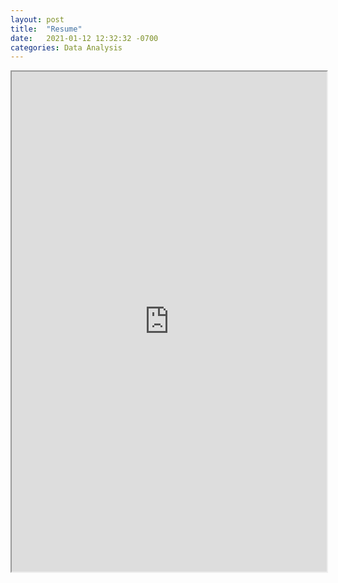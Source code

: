 ```yaml
---  
layout: post
title:  "Resume"
date:   2021-01-12 12:32:32 -0700
categories: Data Analysis
---
```


<iframe src="https://drive.google.com/file/d/1Ll-ZlVTKB8qB7dydo4Ack_lofTsQtnt8/preview" width="100%" height="800em"></iframe>
